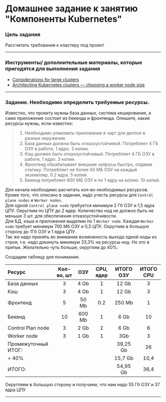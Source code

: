 # Домашнее задание к занятию "Компоненты Kubernetes"

### Цель задания

Рассчитать требования к кластеру под проект   

------

### Инструменты/ дополнительные материалы, которые пригодятся для выполнения задания

- [Considerations for large clusters](https://kubernetes.io/docs/setup/best-practices/cluster-large/)
- [Architecting Kubernetes clusters — choosing a worker node size](https://learnk8s.io/kubernetes-node-size)

------

### Задание. Необходимо определить требуемые ресурсы. 
Известно, что проекту нужны база данных, система кеширования, а само приложение состоит из бекенда и фронтенда. Опишите, какие ресурсы нужны, если известно:

> 1. Необходимо упаковать приложение в чарт для деплоя в разные окружения. 
> 2. База данных должна быть отказоустойчивой. Потребляет 4 ГБ ОЗУ в работе, 1 ядро. 3 копии. 
> 3. Кэш должен быть отказоустойчивый. Потребляет 4 ГБ ОЗУ в работе, 1 ядро. 3 копии. 
> 4. Фронтенд обрабатывает внешние запросы быстро, отдавая статику. Потребляет не более 50 МБ ОЗУ на каждый экземпляр, 0.2 ядра. 5 копий. 
> 5. Бекенд потребляет 600 МБ ОЗУ и по 1 ядру на копию. 10 копий.

Для начала необходимо расчитать кол-во необходимых ресурсов. 
Кроме того, что описано в задании, надо учесть ресурсы для `Control plane nodes` и `Worker nodes`. \
Для одной `Control plane node` требуется минимум 2 Гб ОЗУ и 1,5 ядра ЦПУ. Округлим по ЦПУ до 2 ядер. 
Количество нод не должно быть не меньше 3 шт. для обеспечения отказоустойчивости. \
Для БД, кэша и приложения выделим по 1 `Worker node`. Каждая `Worker node` требует минимум 700 Мб ОЗУ и 0,5 ЦПУ. 
Округлим в большую сторону до 1Гб ОЗУ и 1 ядра ЦПУ. \
Так же надо принять во внимание возможность выхода одной ноды из строя, т.е. надо докинуть минимум 33,3% на ресурсы нод.
Но это в притык. Желательно чуть больше, округлим до 40%.

Создадим таблицу для понимания.

| Ресурс              | Кол-во, шт |  ОЗУ   | CPU, ядер | ИТОГО ОЗУ | ИТОГО CPU |
|:--------------------|:----------:|:------:|:---------:|:---------:|:---------:|
| База данных         |     3      |  4 Gb  |     1     |   12 Gb   |     3     |
| Кэш                 |     3      |  4 Gb  |     1     |   12 Gb   |     3     |
| Фронтенд            |     5      | 50 Mb  |    0.2    |  250 Mb   |     1     |
| Бекенд              |     10     | 600 Mb |     1     |   6 Gb    |    10     |
| Control Plan node   |     3      |  2 Gb  |     2     |   6 Gb    |     6     |
| Worker node         |     3      |  1 Gb  |     1     |    3Gb    |     3     |
| Промежуточный ИТОГ: |            |        |           | 39,25 Gb  |    26     |
| + 40%               |            |        |           |  15,7 Gb  |   10,4    |
| ИТОГО:              |            |        |           | 54,95 Gb  |   36,4    |

Округляем в большую сторону и получаем, что нам надо 55 Гб ОЗУ и 37 ядра ЦПУ

----
